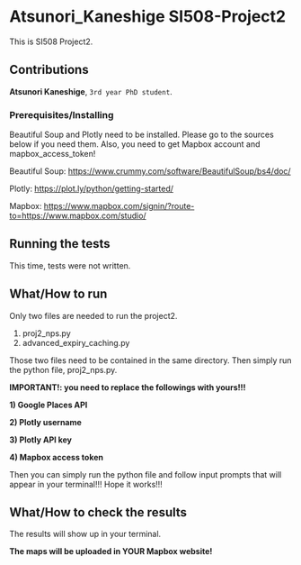 # Atsunori_Kaneshige SI508-Project2

This is SI508 Project2.

## Contributions

**Atsunori Kaneshige**, `3rd year PhD student`.


### Prerequisites/Installing

Beautiful Soup and Plotly need to be installed. Please go to the sources below if you need them.
Also, you need to get Mapbox account and mapbox_access_token!


Beautiful Soup: https://www.crummy.com/software/BeautifulSoup/bs4/doc/


Plotly: https://plot.ly/python/getting-started/


Mapbox: https://www.mapbox.com/signin/?route-to=https://www.mapbox.com/studio/


## Running the tests

This time, tests were not written.


## What/How to run

Only two files are needed to run the project2.


1) proj2_nps.py
2) advanced_expiry_caching.py


Those two files need to be contained in the same directory. Then simply run the python file, proj2_nps.py.


**IMPORTANT!: you need to replace the followings with yours!!!**


**1) Google Places API**


**2) Plotly username**


**3) Plotly API key**


**4) Mapbox access token**


Then you can simply run the python file and follow input prompts that will appear in your terminal!!! Hope it works!!!


## What/How to check the results

The results will show up in your terminal.


**The maps will be uploaded in YOUR Mapbox website!**
